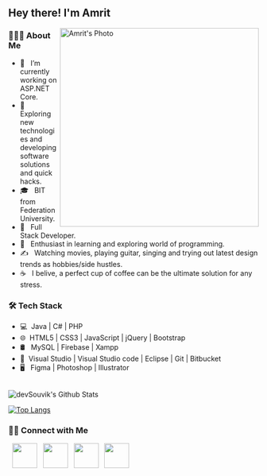 <h2> Hey there! I'm Amrit</h2>
<img align="right" alt="Amrit's Photo" src="https://yt3.ggpht.com/ytc/AAUvwnjA4ZGbALYuXNDe71BJNfJGM6Y85s4B2rWULhgZQg=s900-c-k-c0x00ffffff-no-rj" width="400" />

<h3> 👨🏻‍💻 About Me </h3>

- 🔭 &nbsp; I’m currently working on ASP.NET Core.
- 🤔 &nbsp; Exploring new technologies and developing software solutions and quick hacks.
- 🎓 &nbsp; BIT from Federation University.
- 💼 &nbsp; Full Stack Developer.
- 🌱 &nbsp; Enthusiast in learning and exploring world of programming.
- ✍️ &nbsp; Watching movies, playing guitar, singing and trying out latest design trends as hobbies/side hustles.
- ☕ &nbsp; I belive, a perfect cup of coffee can be the ultimate solution for any stress. 

<h3>🛠 Tech Stack</h3>

- 💻 &nbsp;Java | C# | PHP 
- 🌐 &nbsp;HTML5 | CSS3 | JavaScript | jQuery | Bootstrap 
- 🛢 &nbsp; MySQL | Firebase | Xampp
- 🔧 &nbsp;Visual Studio | Visual Studio code | Eclipse | Git | Bitbucket
- 🖥 &nbsp; Figma | Photoshop |  Illustrator

<br>

<img align="center" src="https://github-readme-stats.vercel.app/api?username=amritdumre10&include_all_commits=true&count_private=true&show_icons=true&line_height=20&title_color=7A7ADB&icon_color=2234AE&text_color=D3D3D3&bg_color=0,000000,130F40" alt="devSouvik's Github Stats">

</br>

[![Top Langs](https://github-readme-stats.vercel.app/api/top-langs/?username=amritdumre10&layout=compact&text_color=daf7dc&bg_color=151515)](https://github.com/amritdumre10/github-readme-stats)


<h3> 🤝🏻 Connect with Me </h3>

<p align="left">
&nbsp; <a href="https://twitter.com/amritdumre10/" target="_blank" rel="noopener noreferrer"><img src="https://img.icons8.com/plasticine/100/000000/twitter.png" width="50" /></a>  
&nbsp; <a href="https://www.instagram.com/amritdumre10/" target="_blank" rel="noopener noreferrer"><img src="https://img.icons8.com/plasticine/100/000000/instagram-new.png" width="50" /></a>  
&nbsp; <a href="https://www.linkedin.com//in/amritdumre10/" target="_blank" rel="noopener noreferrer"><img src="https://img.icons8.com/plasticine/100/000000/linkedin.png" width="50" /></a>
&nbsp; <a href="mailto:amritdumre10@gmail.com" target="_blank" rel="noopener noreferrer"><img src="https://img.icons8.com/plasticine/100/000000/gmail.png"  width="50" /></a>
</p>

